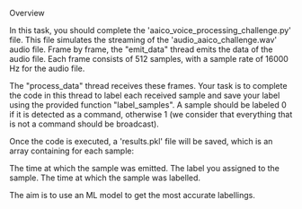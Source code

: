 Overview

In this task, you should complete the 'aaico_voice_processing_challenge.py' file. This file simulates the streaming of the 'audio_aaico_challenge.wav' audio file. Frame by frame, the "emit_data" thread emits the data of the audio file. Each frame consists of 512 samples, with a sample rate of 16000 Hz for the audio file.

The "process_data" thread receives these frames. Your task is to complete the code in this thread to label each received sample and save your label using the provided function "label_samples". A sample should be labeled 0 if it is detected as a command, otherwise 1 (we consider that everything that is not a command should be broadcast).

Once the code is executed, a 'results.pkl' file will be saved, which is an array containing for each sample:

The time at which the sample was emitted.
The label you assigned to the sample.
The time at which the sample was labelled.

The aim is to use an ML model to get the most accurate labellings.
